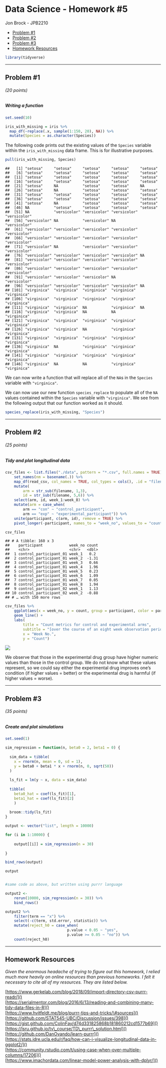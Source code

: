 Data Science - Homework \#5
================
Jon Brock - JPB2210

  - [Problem \#1](#problem-1)
  - [Problem \#2](#problem-2)
  - [Problem \#3](#problem-3)
  - [Homework Resources](#homework-resources)

``` r
library(tidyverse)
```

-----

## Problem \#1

###### (*20 points*)

##### *Writing a function*

``` r
set.seed(10)

iris_with_missing = iris %>% 
  map_df(~replace(.x, sample(1:150, 20), NA)) %>%
  mutate(Species = as.character(Species))
```

The following code prints out the existing values of the `Species`
variable within the `iris_with_missing` data frame. This is for
illustrative purposes.

``` r
pull(iris_with_missing, Species)
```

    ##   [1] "setosa"     "setosa"     "setosa"     "setosa"     "setosa"    
    ##   [6] "setosa"     "setosa"     "setosa"     "setosa"     "setosa"    
    ##  [11] "setosa"     "setosa"     "setosa"     "setosa"     "setosa"    
    ##  [16] "setosa"     "setosa"     "setosa"     "setosa"     "setosa"    
    ##  [21] "setosa"     NA           "setosa"     "setosa"     NA          
    ##  [26] "setosa"     NA           "setosa"     "setosa"     "setosa"    
    ##  [31] "setosa"     "setosa"     "setosa"     "setosa"     "setosa"    
    ##  [36] "setosa"     "setosa"     "setosa"     "setosa"     "setosa"    
    ##  [41] "setosa"     NA           "setosa"     "setosa"     "setosa"    
    ##  [46] NA           "setosa"     "setosa"     "setosa"     "setosa"    
    ##  [51] NA           "versicolor" "versicolor" "versicolor" "versicolor"
    ##  [56] "versicolor" NA           "versicolor" NA           "versicolor"
    ##  [61] "versicolor" "versicolor" "versicolor" "versicolor" "versicolor"
    ##  [66] "versicolor" "versicolor" "versicolor" "versicolor" "versicolor"
    ##  [71] "versicolor" NA           "versicolor" "versicolor" "versicolor"
    ##  [76] "versicolor" "versicolor" "versicolor" "versicolor" NA          
    ##  [81] "versicolor" "versicolor" "versicolor" "versicolor" "versicolor"
    ##  [86] "versicolor" "versicolor" "versicolor" "versicolor" "versicolor"
    ##  [91] "versicolor" "versicolor" "versicolor" NA           "versicolor"
    ##  [96] "versicolor" "versicolor" "versicolor" "versicolor" NA          
    ## [101] "virginica"  "virginica"  "virginica"  "virginica"  "virginica" 
    ## [106] "virginica"  "virginica"  "virginica"  "virginica"  "virginica" 
    ## [111] "virginica"  "virginica"  NA           "virginica"  NA          
    ## [116] "virginica"  "virginica"  NA           NA           "virginica" 
    ## [121] "virginica"  "virginica"  "virginica"  "virginica"  "virginica" 
    ## [126] "virginica"  "virginica"  NA           "virginica"  "virginica" 
    ## [131] "virginica"  "virginica"  "virginica"  "virginica"  "virginica" 
    ## [136] "virginica"  NA           "virginica"  "virginica"  "virginica" 
    ## [141] "virginica"  "virginica"  "virginica"  "virginica"  "virginica" 
    ## [146] "virginica"  NA           NA           "virginica"  "virginica"

We can now write a function that will replace all of the `NA`s in the
`Species` variable with `"virginica"`.

We can now use our new function `species_replace` to populate all of the
`NA` values contained within the `Species` variable with `"virginica"`.
We see from the following output that our function worked as it should.

``` r
species_replace(iris_with_missing, "Species")
```

-----

## Problem \#2

###### (*25 points*)

##### *Tidy and plot longitudinal data*

``` r
csv_files <- list.files("./data", pattern = "*.csv", full.names = TRUE) %>%  
    set_names(nm = basename(.)) %>% 
    map_df(read_csv, col_names = TRUE, col_types = cols(), .id = "filename") %>% 
    mutate(
        arm = str_sub(filename, 1,3),
        id = str_sub(filename, 5,6)) %>% 
    select(arm, id, week_1:week_8) %>% 
    mutate(arm = case_when(
        arm == "con" ~ "control_participant",
        arm == "exp" ~ "experimental_participant")) %>% 
    unite(participant, c(arm, id), remove = TRUE) %>% 
    pivot_longer(-participant, names_to = "week_no", values_to = "count")

csv_files
```

    ## # A tibble: 160 x 3
    ##    participant            week_no count
    ##    <chr>                  <chr>   <dbl>
    ##  1 control_participant_01 week_1   0.2 
    ##  2 control_participant_01 week_2  -1.31
    ##  3 control_participant_01 week_3   0.66
    ##  4 control_participant_01 week_4   1.96
    ##  5 control_participant_01 week_5   0.23
    ##  6 control_participant_01 week_6   1.09
    ##  7 control_participant_01 week_7   0.05
    ##  8 control_participant_01 week_8   1.94
    ##  9 control_participant_02 week_1   1.13
    ## 10 control_participant_02 week_2  -0.88
    ## # … with 150 more rows

``` r
csv_files %>% 
    ggplot(aes(x = week_no, y = count, group = participant, color = participant)) +
    geom_line() +
    labs(
        title = "Count metrics for control and experimental arms",
        subtitle = "[over the course of an eight week observation period]",
        x = "Week No.",
        y = "Count")
```

<img src="p8105_hw5_jpb2210_files/figure-gfm/ggplot of longitudinal data-1.png" style="display: block; margin: auto;" />

We observe that those in the experimental drug group have higher numeric
values than those in the control group. We do not know what these values
represent, so we could say either the experimental drug improves one’s
condition (if higher values = better) or the experimental drug is
harmful (if higher values = worse).

-----

## Problem \#3

###### (*35 points*)

##### *Create and plot simulations*

``` r
set.seed(1)

sim_regression = function(n, beta0 = 2, beta1 = 0) {
  
  sim_data = tibble(
    x = rnorm(n, mean = 0, sd = 1),
    y = beta0 + beta1 * x + rnorm(n, 0, sqrt(50))
  )
  
  ls_fit = lm(y ~ x, data = sim_data)
  
  tibble(
    beta0_hat = coef(ls_fit)[1],
    beta1_hat = coef(ls_fit)[2]
    )
  
  broom::tidy(ls_fit)
}
```

``` r
output <- vector("list", length = 10000)

for (i in 1:10000) {
    
    output[[i]] = sim_regression(n = 30)
    
}

bind_rows(output)

output


#same code as above, but written using purrr language

output2 <-
    rerun(10000, sim_regression(n = 30)) %>% 
    bind_rows()

output2 %>% 
    filter(term == "x") %>% 
    select(-c(term, std.error, statistic)) %>% 
    mutate(reject_h0 = case_when(
                            p.value < 0.05 ~ "yes",
                            p.value >= 0.05 ~ "no")) %>% 
    count(reject_h0)
```

-----

## Homework Resources

*Given the enormous headache of trying to figure out this homework, I
relied much more heavily on online resources than previous homeworks. I
felt it necessary to cite all of my resources. They are listed below.*

[https://www.gerkelab.com/blog/2018/09/import-directory-csv-purrr-readr/]()  
[https://serialmentor.com/blog/2016/6/13/reading-and-combining-many-tidy-data-files-in-R]()  
[https://www.hvitfeldt.me/blog/purrr-tips-and-tricks/\#sources]()  
[https://github.com/STAT545-UBC/Discussion/issues/398]()  
[https://gist.github.com/ColinFay/d74d331825868b181860212cd1577b69]()  
[https://lsru.github.io/tv\_course/TD\_purrr\_solution.html]()  
[https://github.com/DanOvando/learn-purrr]()  
[https://stats.idre.ucla.edu/r/faq/how-can-i-visualize-longitudinal-data-in-ggplot2/]()  
[https://community.rstudio.com/t/using-case-when-over-multiple-columns/17206]()  
[https://www.imachordata.com/linear-model-power-analysis-with-dplyr/]()
